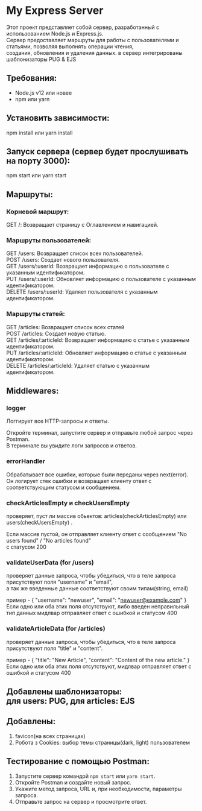 # My Express Server

Этот проект представляет собой сервер, разработанный с использованием Node.js и Express.js.<br>
Сервер предоставляет маршруты для работы с пользователями и статьями, позволяя выполнять операции чтения,<br>
создания, обновления и удаления данных. в сервер интегрированы шаблонизаторы PUG & EJS

## Требования:

- Node.js v12 или новее<br>
- npm или yarn

## Установить зависимости:

npm install или yarn install

## Запуск сервера (cервер будет прослушивать на порту 3000):

npm start или yarn start

## Маршруты:

### Корневой маршрут:

GET /: Возвращает страницу с Оглавлением и навигацией.

### Маршруты пользователей:

GET /users: Возвращает список всех пользователей.<br>
POST /users: Создает нового пользователя.<br>
GET /users/:userId: Возвращает информацию о пользователе с указанным идентификатором.<br>
PUT /users/:userId: Обновляет информацию о пользователе с указанным идентификатором.<br>
DELETE /users/:userId: Удаляет пользователя с указанным идентификатором.<br>

### Маршруты статей:

GET /articles: Возвращает список всех статей <br>
POST /articles: Создает новую статью.<br>
GET /articles/:articleId: Возвращает информацию о статье с указанным идентификатором.<br>
PUT /articles/:articleId: Обновляет информацию о статье с указанным идентификатором.<br>
DELETE /articles/:articleId: Удаляет статью с указанным идентификатором.<br>

## Middlewares:

### logger

Логгирует все HTTP-запросы и ответы.<br>

Откройте терминал, запустите сервер и отправьте любой запрос через Postman.<br>
В терминале вы увидите логи запросов и ответов.<br>

### errorHandler

Обрабатывает все ошибки, которые были переданы через next(error).<br>
Он логирует стек ошибки и возвращает клиенту ответ с соответствующим статусом и сообщением.<br>

### checkArticlesEmpty и checkUsersEmpty

проверяет, пуст ли массив обьектов: articles(checkArticlesEmpty) или users(checkUsersEmpty) .<br>

Если массив пустой, он отправляет клиенту ответ с сообщением "No users found" / "No articles found"<br>
c статусом 200

### validateUserData (for /users)

проверяет данные запроса, чтобы убедиться, что в теле запроса присутствуют поля "username" и "email",<br>
а так же введенные данные соответствуют своим типам(string, email)

пример - {
"username": "newuser",
"email": "newuser@example.com"
}
Если одно или оба этих поля отсутствуют, либо введен неправильный тип данных мидлвар отправляет ответ с ошибкой и статусом 400<br>

### validateArticleData (for /articles)

проверяет данные запроса, чтобы убедиться, что в теле запроса присутствуют поля "title" и "content".<br>

пример - {
"title": "New Article",
"content": "Content of the new article."
}
Если одно или оба этих поля отсутствуют, мидлвар отправляет ответ с ошибкой и статусом 400<br>


## Добавлены шаблонизаторы:<br> для users: PUG, для articles: EJS


## Добавлены:<br> 
1. favicon(на всех страницах)<br> 
3. Робота з Cookies: выбор темы страницы(dark, light) пользователем

## Тестирование с помощью Postman:

1. Запустите сервер командой `npm start` или `yarn start`.<br>
2. Откройте Postman и создайте новый запрос.<br>
3. Укажите метод запроса, URL и, при необходимости, параметры запроса.<br>
4. Отправьте запрос на сервер и просмотрите ответ.<br>
